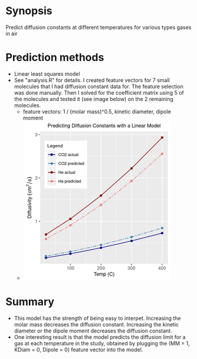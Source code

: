 # Synopsis
Predict diffusion constants at different temperatures for various types gases in air

# Prediction methods
- Linear least squares model
- See "analysis.R" for details. I created feature vectors for 7 small molecules that I had diffusion constant data for. The feature selection was done manually. Then I solved for the coefficient matrix using 5 of the molecules and tested it (see image below) on the 2 remaining molecules.
  - feature vectors: 1 / (molar mass)^0.5, kinetic diameter, dipole moment
  - <img src="model_predictions.jpg" width="400" height="430">

# Summary
- This model has the strength of being easy to interpet. Increasing the molar mass decreases the diffusion constant. Increasing the kinetic diameter or the dipole moment decreases the diffusion constant.
- One interesting result is that the model predicts the diffusion limit for a gas at each temperature in the study, obtained by plugging the (MM = 1, KDiam = 0, Dipole = 0) feature vector into the model.
